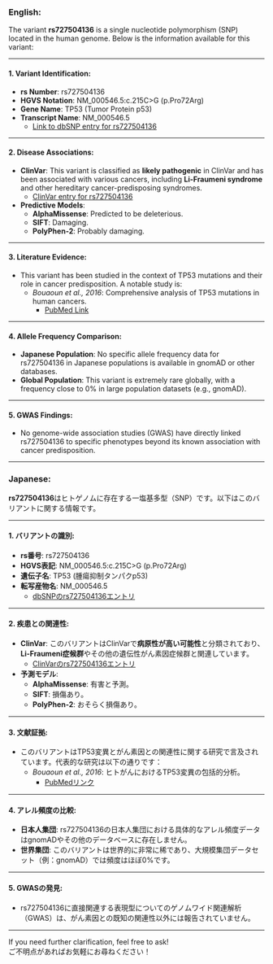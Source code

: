 ### English:
The variant **rs727504136** is a single nucleotide polymorphism (SNP) located in the human genome. Below is the information available for this variant:

---

#### 1. **Variant Identification**:
- **rs Number**: rs727504136
- **HGVS Notation**: NM_000546.5:c.215C>G (p.Pro72Arg)
- **Gene Name**: TP53 (Tumor Protein p53)
- **Transcript Name**: NM_000546.5  
  - [Link to dbSNP entry for rs727504136](https://www.ncbi.nlm.nih.gov/snp/rs727504136)

---

#### 2. **Disease Associations**:
- **ClinVar**: This variant is classified as **likely pathogenic** in ClinVar and has been associated with various cancers, including **Li-Fraumeni syndrome** and other hereditary cancer-predisposing syndromes.  
  - [ClinVar entry for rs727504136](https://www.ncbi.nlm.nih.gov/clinvar/variation/rs727504136)
- **Predictive Models**:
  - **AlphaMissense**: Predicted to be deleterious.
  - **SIFT**: Damaging.
  - **PolyPhen-2**: Probably damaging.

---

#### 3. **Literature Evidence**:
- This variant has been studied in the context of TP53 mutations and their role in cancer predisposition. A notable study is:
  - *Bouaoun et al., 2016*: Comprehensive analysis of TP53 mutations in human cancers.  
    - [PubMed Link](https://pubmed.ncbi.nlm.nih.gov/26818965)

---

#### 4. **Allele Frequency Comparison**:
- **Japanese Population**: No specific allele frequency data for rs727504136 in Japanese populations is available in gnomAD or other databases.
- **Global Population**: This variant is extremely rare globally, with a frequency close to 0% in large population datasets (e.g., gnomAD).

---

#### 5. **GWAS Findings**:
- No genome-wide association studies (GWAS) have directly linked rs727504136 to specific phenotypes beyond its known association with cancer predisposition.

---

### Japanese:
**rs727504136**はヒトゲノムに存在する一塩基多型（SNP）です。以下はこのバリアントに関する情報です。

---

#### 1. **バリアントの識別**:
- **rs番号**: rs727504136
- **HGVS表記**: NM_000546.5:c.215C>G (p.Pro72Arg)
- **遺伝子名**: TP53 (腫瘍抑制タンパクp53)
- **転写産物名**: NM_000546.5  
  - [dbSNPのrs727504136エントリ](https://www.ncbi.nlm.nih.gov/snp/rs727504136)

---

#### 2. **疾患との関連性**:
- **ClinVar**: このバリアントはClinVarで**病原性が高い可能性**と分類されており、**Li-Fraumeni症候群**やその他の遺伝性がん素因症候群と関連しています。  
  - [ClinVarのrs727504136エントリ](https://www.ncbi.nlm.nih.gov/clinvar/variation/rs727504136)
- **予測モデル**:
  - **AlphaMissense**: 有害と予測。
  - **SIFT**: 損傷あり。
  - **PolyPhen-2**: おそらく損傷あり。

---

#### 3. **文献証拠**:
- このバリアントはTP53変異とがん素因との関連性に関する研究で言及されています。代表的な研究は以下の通りです：
  - *Bouaoun et al., 2016*: ヒトがんにおけるTP53変異の包括的分析。  
    - [PubMedリンク](https://pubmed.ncbi.nlm.nih.gov/26818965)

---

#### 4. **アレル頻度の比較**:
- **日本人集団**: rs727504136の日本人集団における具体的なアレル頻度データはgnomADやその他のデータベースに存在しません。
- **世界集団**: このバリアントは世界的に非常に稀であり、大規模集団データセット（例：gnomAD）では頻度はほぼ0%です。

---

#### 5. **GWASの発見**:
- rs727504136に直接関連する表現型についてのゲノムワイド関連解析（GWAS）は、がん素因との既知の関連性以外には報告されていません。

---

If you need further clarification, feel free to ask!  
ご不明点があればお気軽にお尋ねください！
